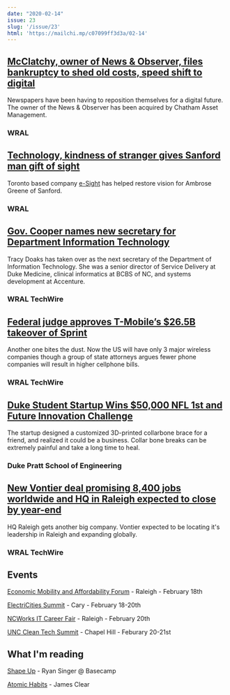 ```yaml
---
date: "2020-02-14"
issue: 23
slug: '/issue/23'
html: 'https://mailchi.mp/c07099ff3d3a/02-14'
---
```


## [McClatchy, owner of News & Observer, files bankruptcy to shed old costs, speed shift to digital](https://www.wral.com/mcclatchy-owner-of-news-observer-files-bankruptcy-to-shed-old-costs-speed-shift-to-digital/18950203/)
Newspapers have been having to reposition themselves for a digital future. The owner of the News & Observer has been acquired by Chatham Asset Management.
### WRAL

## [Technology, kindness of stranger gives Sanford man gift of sight](https://www.wral.com/technology-kindness-of-stranger-gives-sanford-man-gift-of-sight/18947277/)
Toronto based company [e-Sight](https://esighteyewear.com/) has helped restore vision for Ambrose Greene of Sanford.
### WRAL

## [Gov. Cooper names new secretary for Department Information Technology](https://www.wraltechwire.com/2020/02/11/gov-cooper-names-new-secretary-for-department-information-technology/)
Tracy Doaks has taken over as the next secretary of the Department of Information Technology. She was a senior director of Service Delivery at Duke Medicine, clinical informatics at BCBS of NC, and systems development at Accenture.
### WRAL TechWire

## [Federal judge approves T-Mobile’s $26.5B takeover of Sprint](https://www.wraltechwire.com/2020/02/11/federal-judge-approves-t-mobiles-26-5b-takeover-of-sprint/)
Another one bites the dust. Now the US will have only 3 major wireless companies though a group of state attorneys argues fewer phone companies will result in higher cellphone bills.
### WRAL TechWire

## [Duke Student Startup Wins $50,000 NFL 1st and Future Innovation Challenge](https://pratt.duke.edu/about/news/nfl-innovation-winners)
The startup designed a customized 3D-printed collarbone brace for a friend, and realized it could be a business. Collar bone breaks can be extremely painful and take a long time to heal.
### Duke Pratt School of Engineering

## [New Vontier deal promising 8,400 jobs worldwide and HQ in Raleigh expected to close by year-end](https://www.wraltechwire.com/2020/02/11/deal-to-bring-new-transportation-firm-and-8400-employees-to-raleigh-expected-to-close-by-year-end/)
HQ Raleigh gets another big company. Vontier expected to be locating it's leadership in Raleigh and expanding globally. 
### WRAL TechWire

## Events
[Economic Mobility and Affordability Forum](https://web.raleighchamber.org/events/CommunitySuccess%20Forum%20Economic%20Mobility%20and%20Affordability-2007/details) - Raleigh - February 18th

[ElectriCities Summit](https://www.electricities.com/news-events/connections-summit/) - Cary - February 18-20th

[NCWorks IT Career Fair](https://www.eventbrite.com/e/the-2020-ncworks-it-career-fair-tickets-83869591205) - Raleigh - February 20th

[UNC Clean Tech Summit](https://ie.unc.edu/cleantech/) - Chapel Hill - Feburary 20-21st




## What I'm reading
[Shape Up](https://basecamp.com/shapeup) - Ryan Singer @ Basecamp


[Atomic Habits](https://jamesclear.com/atomic-habits) - James Clear
